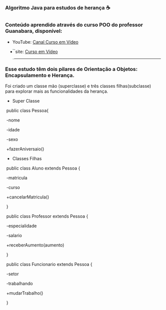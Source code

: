 ### Algoritmo Java para estudos de herança ☕

## 



### Conteúdo aprendido através do curso POO do professor Guanabara, disponível:

- YouTube: [Canal Curso em Vídeo](https://www.youtube.com/watch?v=19IGAeoFKlU&list=PLHz_AreHm4dkqe2aR0tQK74m8SFe-aGsY&index=21) 

  <img src="https://media.tenor.com/qfJQ5i5NUxIAAAAC/youtube-subscribe.gif" alt="img" align = "left" style="zoom:21%;" />

  

- site: [Curso em Vídeo](https://www.cursoemvideo.com/curso/java-poo/)

  <img src="https://media.tenor.com/7LAB1WbMURAAAAAC/website.gif" alt="img" align = "left" style="zoom:13%;" />

  

  ------

  

### Esse estudo têm dois pilares de Orientação a Objetos: Encapsulamento e Herança.

Foi criado um classe mão (superclasse) e três classes filhas(subclasse) para explorar mais as funcionalidades da herança.

- Super Classe

​		public class Pessoa{

​                -nome

​                -idade

​                -sexo 

​                +fazerAniversaio()

- Classes Filhas



​			public class Aluno extends Pessoa {

​                 	-matricula

​					 -curso

​				 	+cancelarMatricula()

​     		}

​			 public class Professor extends Pessoa {

​                 	-especialidade					 

​					 -salario

​				 	+receberAumento(aumento)

​     		 }

​			  public class Funcionario extends Pessoa {

​                 	-setor

​					 -trabalhando

​				 	+mudarTrabalho()

​     		}



